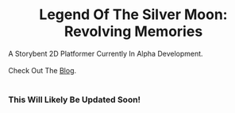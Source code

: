 <h1 align="center">Legend Of The Silver Moon: <br>Revolving Memories</h1>
A Storybent 2D Platformer Currently In Alpha Development.<br><br>
Check Out The <a href="https://nicholasjdi.github.io/blogs/revolving-memories">Blog</a>.<br><br>
<h3>This Will Likely Be Updated Soon!</h3>
